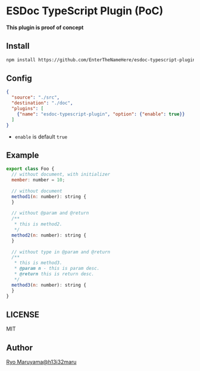 # ESDoc TypeScript Plugin (PoC)
**This plugin is proof of concept**

## Install
```bash
npm install https://github.com/EnterTheNameHere/esdoc-typescript-plugin.git
```

## Config
```json
{
  "source": "./src",
  "destination": "./doc",
  "plugins": [
    {"name": "esdoc-typescript-plugin", "option": {"enable": true}}
  ]
}
```

- `enable` is default `true`

## Example
```js
export class Foo {
  // without document, with initializer
  member: number = 10;
  
  // without document
  method1(n: number): string {
  }
  
  // without @param and @return
  /**
   * this is method2.
   */
  method2(n: number): string {
  }
  
  // without type in @param and @return
  /**
   * this is method3.
   * @param n - this is param desc.
   * @return this is return desc.
   */
  method3(n: number): string {
  }
}
```

## LICENSE
MIT

## Author
[Ryo Maruyama@h13i32maru](https://github.com/h13i32maru)
